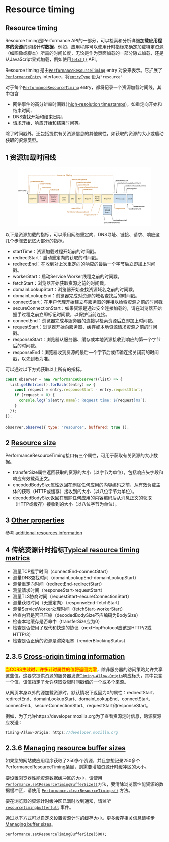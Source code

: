 # Resource timing

## Resource timing

Resource timing是Performance API的一部分，可以检索和分析详细**加载应用程序的资源**的网络**计时数据**。例如，应用程序可以使用计时指标来确定加载特定资源（如图像或脚本）所需的时间长度，无论是作为页面加载的一部分隐式加载，还是从JavaScript显式加载，例如使用[`fetch()`](https://developer.mozilla.org/en-US/docs/Web/API/Window/fetch) API。

Resource timing 是由[`PerformanceResourceTiming`](https://developer.mozilla.org/en-US/docs/Web/API/PerformanceResourceTiming) entry 对象来表示。它扩展了[`PerformanceEntry`](https://developer.mozilla.org/en-US/docs/Web/API/PerformanceEntry) interface，将[`entryType`](https://developer.mozilla.org/en-US/docs/Web/API/PerformanceEntry/entryType) 设为`"resource"`

对于每个[`PerformanceResourceTiming`](https://developer.mozilla.org/en-US/docs/Web/API/PerformanceResourceTiming)  entry，都将记录一个资源加载时间线，其中包含

* 网络事件的高分辨率时间戳( [high-resolution timestamps](https://developer.mozilla.org/en-US/docs/Web/API/DOMHighResTimeStamp))，如重定向开始和结束时间、
* DNS查找开始和结束日期、
* 请求开始、响应开始和结束时间等。

除了时间戳外，还包括提供有关资源信息的其他属性，如获取的资源的大小或启动获取的资源类型。

## 1 资源加载时间线 <a href="#resource_loading_timestamps" id="resource_loading_timestamps"></a>



<figure><img src="../../../../.gitbook/assets/{05D9B370-1EA0-44BC-8FC4-C6BE76E07963}.png" alt=""><figcaption></figcaption></figure>

以下是资源加载的指标，可以采用网络重定向、DNS寻址、链接、请求、响应这几个步骤去记忆大部分的指标。

* startTime：资源加载过程开始前的时间戳。
* redirectStart：启动重定向的获取的时间戳。&#x20;
* redirectEnd：在收到对上次重定向的响应的最后一个字节后立即加上时间戳。&#x20;
* workerStart：启动Service Worker线程之前的时间戳。&#x20;
* fetchStart：浏览器开始获取资源之前的时间戳。&#x20;
* domainLookupStart：浏览器开始查找资源域名之前的时间戳。&#x20;
* domainLookupEnd：浏览器完成对资源的域名查找后的时间戳。&#x20;
* connectStart：在用户代理开始建立与服务器的连接以检索资源之前的时间戳
* secureConnectionStart：如果资源是通过安全连接加载的，请在浏览器开始握手过程之前立即标记时间戳，以保护当前连接。&#x20;
* connectEnd：浏览器完成与服务器的连接以检索资源后立即加上时间戳。&#x20;
* requestStart：浏览器开始向服务器、缓存或本地资源请求资源之前的时间戳。&#x20;
* responseStart：浏览器从服务器、缓存或本地资源接收到响应的第一个字节后的时间戳。&#x20;
* responseEnd：浏览器收到资源的最后一个字节后或传输连接关闭前的时间戳，以先到者为准。

可以通过以下方式获取以上所有的指标。

```javascript
const observer = new PerformanceObserver((list) => {
  list.getEntries().forEach((entry) => {
    const request = entry.responseStart - entry.requestStart;
    if (request > 0) {
      console.log(`${entry.name}: Request time: ${request}ms`);
    }
  });
});

observer.observe({ type: "resource", buffered: true });
```

## 2 [Resource size](https://developer.mozilla.org/en-US/docs/Web/API/Performance\_API/Resource\_timing#resource\_size) <a href="#resource_size" id="resource_size"></a>

PerformanceResourceTiming接口有三个属性，可用于获取有关资源的大小数据。

* transferSize属性返回获取的资源的大小（以字节为单位），包括响应头字段和响应有效载荷正文。&#x20;
* encodedBodySize属性返回在删除任何应用的内容编码之前，从有效负载主体的获取（HTTP或缓存）接收到的大小（以八位字节为单位）。
* decodedBodySize返回在删除任何应用的内容编码后从消息正文的获取（HTTP或缓存）接收到的大小（以八位字节为单位）。

## 3 [Other properties](https://developer.mozilla.org/en-US/docs/Web/API/Performance\_API/Resource\_timing#other\_properties) <a href="#other_properties" id="other_properties"></a>

参考 [additional resources information](https://developer.mozilla.org/en-US/docs/Web/API/PerformanceResourceTiming#additional\_resource\_information)

## 4 传统资源计时指标[Typical resource timing metrics](https://developer.mozilla.org/en-US/docs/Web/API/Performance\_API/Resource\_timing#typical\_resource\_timing\_metrics) <a href="#typical_resource_timing_metrics" id="typical_resource_timing_metrics"></a>

* 测量TCP握手时间（connectEnd-connectStart）&#x20;
* 测量DNS查找时间（domainLookupEnd-domainLookupStart）
* 测量重定向时间（redirectEnd-redirectStart）&#x20;
* 测量请求时间（responseStart-requestStart）&#x20;
* 测量TLS协商时间（requestStart-secureConnectionStart）&#x20;
* 测量获取时间（无重定向）（responseEnd-fetchStart）&#x20;
* 测量ServiceWorker处理时间（fetchStart-workerStart）&#x20;
* 检查内容是否已压缩（decodedBodySize不应编码为BodySize）
* 检查本地缓存是否命中（transferSize应为0）&#x20;
* 检查是否使用了现代和快速的协议（nextHopProtocol应该是HTTP/2或HTTP/3）&#x20;
* 检查是否正确的资源是渲染阻塞（renderBlockingStatus）

## 2.3.5 [Cross-origin timing information](https://developer.mozilla.org/en-US/docs/Web/API/Performance\_API/Resource\_timing#cross-origin\_timing\_information) <a href="#cross-origin_timing_information" id="cross-origin_timing_information"></a>

<mark style="color:red;">当CORS生效时，许多计时属性的值将返回为零</mark>，除非服务器的访问策略允许共享这些值。这要求提供资源的服务器发送[`Timing-Allow-Origin`](https://developer.mozilla.org/en-US/docs/Web/HTTP/Headers/Timing-Allow-Origin)响应标头，其中包含一个值，该值指定了允许获取受限时间戳值的一个或多个来源。&#x20;

从网页本身以外的源加载资源时，默认情况下返回为0的属性：redirectStart、redirectEnd、domainLookupStart、domainLookupEnd、connectStart、connectEnd、secureConnectionStart、requestStart和responseStart。&#x20;

例如，为了允许https://developer.mozilla.org为了查看资源定时信息，跨源资源应发送：

```javascript
Timing-Allow-Origin: https://developer.mozilla.org
```

## 2.3.6 [Managing resource buffer sizes](https://developer.mozilla.org/en-US/docs/Web/API/Performance\_API/Resource\_timing#managing\_resource\_buffer\_sizes) <a href="#managing_resource_buffer_sizes" id="managing_resource_buffer_sizes"></a>

如果您的网站或应用程序获取了250多个资源，并且您想记录250多个PerformanceResourceTiming条目，则需要增加资源计时缓冲区的大小。

&#x20;要设置浏览器性能资源数据缓冲区的大小，请使用 [`Performance.setResourceTimingBufferSize()`](https://developer.mozilla.org/en-US/docs/Web/API/Performance/setResourceTimingBufferSize)方法，要清除浏览器性能资源的数据缓冲区，请使用 [`Performance.clearResourceTimings()`](https://developer.mozilla.org/en-US/docs/Web/API/Performance/clearResourceTimings) 方法。

&#x20;要在浏览器的资源计时缓冲区已满时收到通知，请监听 [`resourcetimingbufferfull`](https://developer.mozilla.org/en-US/docs/Web/API/Performance/resourcetimingbufferfull\_event) 事件。

通过以下方式可以自定义设置资源计时的缓存大小。更多缓存相关信息请移步[Managing buffer sizes](https://developer.mozilla.org/en-US/docs/Web/API/Performance\_API/Performance\_data#managing\_buffer\_sizes)。

```
performance.setResourceTimingBufferSize(500);
```
